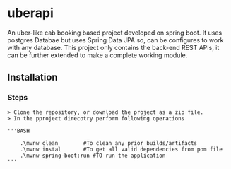 # uberapi
An uber-like cab booking based project developed on spring boot. It uses postgres Databae but uses Spring Data JPA so, can be configures to work with any database.
This project only contains the back-end REST APIs, it can be further extended to make a complete working module.

## Installation

### Steps 

	> Clone the repository, or download the project as a zip file.
	> In the pproject direcotry perform following operations
	
	'''BASH
		
		.\mvnw clean 		#To clean any prior builds/artifacts
		.\mvnw instal 		#To get all valid dependencies from pom file
		.\mvnw spring-boot:run #TO run the application
	'''
	


